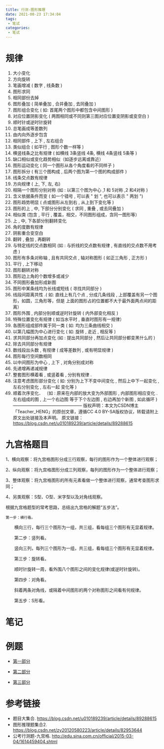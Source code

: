 ```yaml
---
title: 行测-图形推理
date: 2021-08-23 17:34:04
tags:
 - 笔试
categories:
 - 笔试
---
```


# 规律

1. 大小变化
2. 方向旋转
3. 笔画增减 ( 数字 , 线条数 )
4. 图形求同
5. 相同部份去掉
6. 图形叠加 ( 简单叠加 , 合并叠加 , 去同叠加 )
7. 图形组合变化 ( 如: 首尾两个图形中都包含中间图形 )
8. 对应位置阴影变化 ( 两图相同或不同则第三图对应位置变阴影或变空白 )
9. 顺时针或逆时针旋转
10. 总笔画成等差数列
11. 由内向外逐步包含
12. 相同部件 , 上下 , 左右组合
13. 类似组合 ( 如平行 , 图形个数一样等 )
14. 横竖线条之比有规律 ( 如横线 3条竖线 4条, 横线 4条竖线 5条等 )
15. 缺口相似或变化趋势相似（如逐步远离或靠近）
16. 图形运动变化 ( 同一个图形从各个角度看的不同样子 )
17. 图形拆分 ( 有三个图构成 , 后两个图为第一个图的构成部件 )
18. 线条交点数有规律
19. 方向规律 ( 上, 下, 左, 右)
20. 相隔一个图形分别对称 (如 : 以第三个图为中心 ,1 和 5对称 ,2 和4对称 )
21. 含义依据条件而变 ( 如一个错号 , 可以表 " 划 ", 也可以表示 " 两划 ")
22. 图形趋势明显 ( 点或图形从左到右 , 从上到下变化等 )
23. 图形的上 , 中, 下部分分别变化 ( 求同 , 重叠 , 或去同叠加 )
24. 相似类 (包含 , 平行 , 覆盖，相交，不同图形组成，含同一图形等）
25. 上 , 中, 下各部分别翻转变化
26. 角的度数有规律
27. 阴影重合变空白
28. 翻转 , 叠加 , 再翻转
30. 与特定线的交点数相同 (如 : 与折线的交点数有规律 , 有直线的交点数不用考虑 )
31. 图形有多条对称轴 , 且有共同交点 , 轴对称图形 ( 如正三角形 , 正方形 )
32. 平行 , 上下移动
33. 图形翻转对称
34. 图形边上角的个数增多或减少
35. 不同图形叠加形成新图
36. 图形中某条线均为长线或短线 ( 寻找共同部分 )
37. 线段间距离共性 .( 如: 直线上有几个点 , 分成几条线段 , 上部覆盖有另一个图形，如圆，三角形等，但是
上面的图形占的位置都不大于最外面两点间的距离）
38. 图形外围 , 内部分别顺或逆时针旋转 ( 内外部变化相反 )
39. 特殊位置变化有规律 ( 如当水平时 , 垂直时图形有一规律）
40. 各图形组成部件属于同一类 ( 如: 均为三条曲线相交 )
41. 以第几幅图为中心进行变化 ( 如: 旋转 , 走近 , 相反等 )
42. 求共同部分再加点变化 (如 : 提出共同部分 , 然后让共同部分都变黑什么的 )
43. 除去共同部分有规律
44. 数线段出头数 , 有规律 ( 成等差数列 , 或有明显规律 )
45. 图形每行空间数相同
46. 以中间图形为中心 , 上下 , 对角分别成对称
47. 先递增再递减规律
48. 整套图形横着看 , 或竖着看 , 分别有规律 .
49. 注意考虑图形部分变化 ( 如: 分别为上下不变中间变化 , 然后上中下一起变化 , 左右分别变化 , 左右一起
变化等 )
50. 顺着次序变化． （如 : 原来在内部的放大变为外部图形 , 内部图形相应变化 . 左右组成的图 , 上一个右边图
等于下个左边图 , 右边再加个新图 , 如此循环 )
————————————————
版权声明：本文为CSDN博主「Teacher_HENG」的原创文章，遵循CC 4.0 BY-SA版权协议，转载请附上原文出处链接及本声明。
原文链接：https://blog.csdn.net/u010189239/article/details/89288615

# 九宫格题目

1、横向观察：将九宫格图形分成三行观察，每行的图形作为一个整体进行观察；

2、纵向观察：将九宫格图形分成三列观察，每列的图形作为一个整体进行观察；

3、整体观察：将九宫格图形的所有元素看做一个整体进行观察，通常考查图形求同；

4、另类观察：S型、O型、米字型以及对角线观察。

根据九宫格题型的常考思路，总结出九宫格的解题“五步法”。

    第一步：横行看。

　　横向三行，每行三个图形为一组，共三组，看每组三个图形有无显着规律。

　　第二步：竖列看。

　　竖向三列，每列三个图形为一组，共三组，看每组三个图形有无显着规律。

　　第三步：旋转看。

　　顺时针旋转一周，看外围八个图形之间的变化规律(或逆时针旋转)。

　　第四步：对角看。

　　斜着两条对角线，或隔着中间图形的两个对称图形之间看有何规律。

　　第五步：S形看。


# 笔记

# 例题

- [第一部分](0.pdf)

- [第二部分](1.pdf)

- [第三部分](2.pdf)


# 参考链接

- 题目大集合. https://blog.csdn.net/u010189239/article/details/89288615
- 图形推理题集合2. https://blog.csdn.net/zy20120580223/article/details/82953644
- 公考行测题-九宫格. http://edu.sina.com.cn/official/2015-03-04/1614459404.shtml